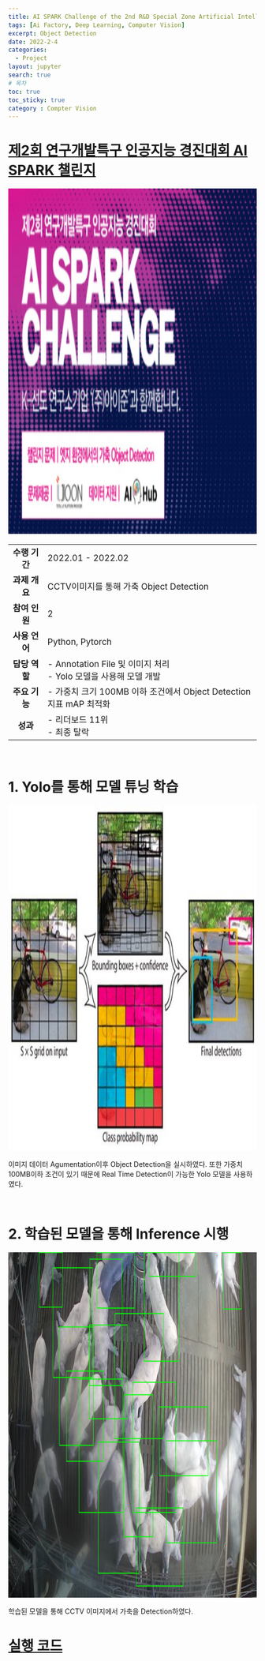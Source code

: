 ```yaml
---
title: AI SPARK Challenge of the 2nd R&D Special Zone Artificial Intelligence Competition
tags: [Ai Factory, Deep Learning, Computer Vision]
excerpt: Object Detection
date: 2022-2-4
categories: 
  - Project
layout: jupyter
search: true
# 목차
toc: true  
toc_sticky: true 
category : Compter Vision
---
```



<STYLE TYPE="text/css">
    table {font-size: 13pt;}
</STYLE>

# <a href= "https://aifactory.space/competition/detail/1946">제2회 연구개발특구 인공지능 경진대회 AI SPARK 챌린지</a>

<img src = "/images/spark/spark_1.jpeg" height = "700" width = "700">


|   |   |
|:-:|:---|
|**수행 기간**|2022.01 - 2022.02|
|**과제 개요**|CCTV이미지를 통해 가축 Object Detection|
|**참여 인원**|2|
|**사용 언어**|Python, Pytorch|
|**담당 역할**|- Annotation File 및 이미지 처리<br>- Yolo 모델을 사용해 모델 개발 |
|**주요 기능**|- 가중치 크기 100MB 이하 조건에서 Object Detection 지표 mAP 최적화|
|**성과**| - 리더보드 11위<br> - 최종 탈락|



<br>

# 1. Yolo를 통해 모델 튜닝 학습

<img src = "/images/spark/spark_2.jpg" height = "700" width = "700">

이미지 데이터 Agumentation이후 Object Detection을 실시하였다. 또한 가중치 100MB이하 조건이 있기 때문에 Real Time Detection이 가능한 Yolo 모델을 사용하였다.


<br>

# 2. 학습된 모델을 통해 Inference 시행

<img src = "/images/spark/spark_3.png" height = "700" width = "700">

학습된 모델을 통해 CCTV 이미지에서 가축을 Detection하였다.

# <a href= "https://github.com/JoGyeongDeok/Project/blob/main/AIFactory/2022_2_4_AI_SPARK_Challenge_of_the_2nd_R%26D_Special_Zone_Artificial_Intelligence_Competition.ipynb">실행 코드</a>